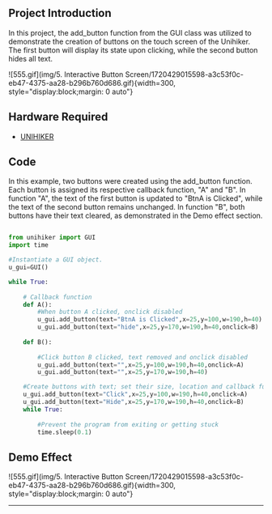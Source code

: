 ## **Project Introduction**
In this project, the add_button function from the GUI class was utilized to demonstrate the creation of buttons on the touch screen of the Unihiker. The first button will display its state upon clicking, while the second button hides all text.  

![555.gif](img/5. Interactive Button Screen/1720429015598-a3c53f0c-eb47-4375-aa28-b296b760d686.gif){width=300, style="display:block;margin: 0 auto"}   


## **Hardware Required**

- [UNIHIKER](https://www.dfrobot.com/product-2691.html)  

## **Code** 

In this example, two buttons were created using the add_button function. Each button is assigned its respective callback function, "A" and "B". In function "A", the text of the first button is updated to "BtnA is Clicked", while the text of the second button remains unchanged. In function "B", both buttons have their text cleared, as demonstrated in the Demo effect section.    

```python

from unihiker import GUI
import time

#Instantiate a GUI object.
u_gui=GUI()

while True:
    
	# Callback function
    def A():
        #When button A clicked, onclick disabled 
        u_gui.add_button(text="BtnA is Clicked",x=25,y=100,w=190,h=40)
        u_gui.add_button(text="hide",x=25,y=170,w=190,h=40,onclick=B)
     
    def B():
        
        #Click button B clicked, text removed and onclick disabled 
        u_gui.add_button(text="",x=25,y=100,w=190,h=40,onclick=A)
        u_gui.add_button(text="",x=25,y=170,w=190,h=40)

    #Create buttons with text; set their size, location and callback functions 
    u_gui.add_button(text="Click",x=25,y=100,w=190,h=40,onclick=A)
    u_gui.add_button(text="Hide",x=25,y=170,w=190,h=40,onclick=B)
    while True:
        
        #Prevent the program from exiting or getting stuck
        time.sleep(0.1)
```  

## **Demo Effect**
![555.gif](img/5. Interactive Button Screen/1720429015598-a3c53f0c-eb47-4375-aa28-b296b760d686.gif){width=300, style="display:block;margin: 0 auto"}  

---  



